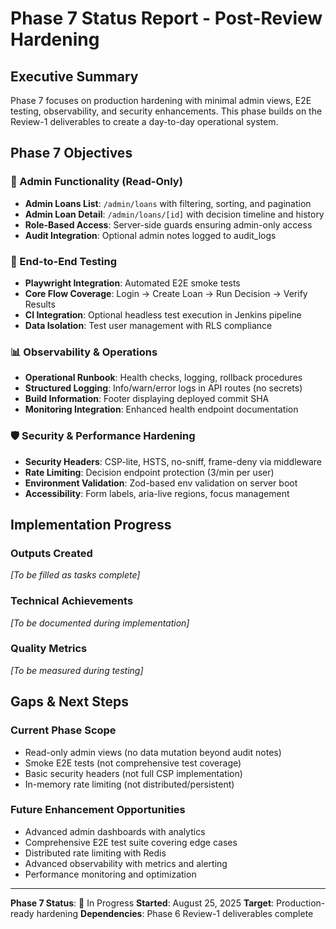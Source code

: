 # Phase 7 Status Report - Post-Review Hardening

## Executive Summary
Phase 7 focuses on production hardening with minimal admin views, E2E testing, observability, and security enhancements. This phase builds on the Review-1 deliverables to create a day-to-day operational system.

## Phase 7 Objectives

### 🔐 Admin Functionality (Read-Only)
- **Admin Loans List**: `/admin/loans` with filtering, sorting, and pagination
- **Admin Loan Detail**: `/admin/loans/[id]` with decision timeline and history
- **Role-Based Access**: Server-side guards ensuring admin-only access
- **Audit Integration**: Optional admin notes logged to audit_logs

### 🧪 End-to-End Testing
- **Playwright Integration**: Automated E2E smoke tests
- **Core Flow Coverage**: Login → Create Loan → Run Decision → Verify Results
- **CI Integration**: Optional headless test execution in Jenkins pipeline
- **Data Isolation**: Test user management with RLS compliance

### 📊 Observability & Operations
- **Operational Runbook**: Health checks, logging, rollback procedures
- **Structured Logging**: Info/warn/error logs in API routes (no secrets)
- **Build Information**: Footer displaying deployed commit SHA
- **Monitoring Integration**: Enhanced health endpoint documentation

### 🛡️ Security & Performance Hardening
- **Security Headers**: CSP-lite, HSTS, no-sniff, frame-deny via middleware
- **Rate Limiting**: Decision endpoint protection (3/min per user)
- **Environment Validation**: Zod-based env validation on server boot
- **Accessibility**: Form labels, aria-live regions, focus management

## Implementation Progress

### Outputs Created
*[To be filled as tasks complete]*

### Technical Achievements
*[To be documented during implementation]*

### Quality Metrics
*[To be measured during testing]*

## Gaps & Next Steps

### Current Phase Scope
- Read-only admin views (no data mutation beyond audit notes)
- Smoke E2E tests (not comprehensive test coverage)
- Basic security headers (not full CSP implementation)
- In-memory rate limiting (not distributed/persistent)

### Future Enhancement Opportunities
- Advanced admin dashboards with analytics
- Comprehensive E2E test suite covering edge cases
- Distributed rate limiting with Redis
- Advanced observability with metrics and alerting
- Performance monitoring and optimization

---

**Phase 7 Status**: 🔄 In Progress
**Started**: August 25, 2025
**Target**: Production-ready hardening
**Dependencies**: Phase 6 Review-1 deliverables complete

